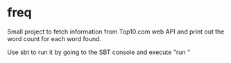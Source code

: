 freq
====

Small project to fetch information from Top10.com web API and print out the word count for each word found.

Use sbt to run it by going to the SBT console and execute "run <args>"
